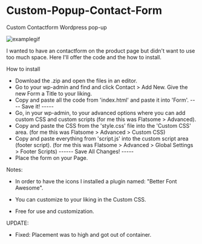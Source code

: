 # Custom-Popup-Contact-Form
Custom Contactform Wordpress pop-up

<img src="https://gyazo.com/ebfe665cfce188fc7f0ab159cb7ddfd6.gif" alt="examplegif">

I wanted to have an contactform on the product page but didn't want to use too much space. Here I'll offer the code and the how to install.

How to install

- Download the .zip and open the files in an editor.
- Go to your wp-admin and find and click Contact > Add New. Give the new Form a Title to your liking.
- Copy and paste all the code from 'index.html' and paste it into 'Form'. ---- Save it! -----
- Go, in your wp-admin, to your advanced options where you can add custom CSS and custom scripts (for me this was Flatsome > Advanced).
- Copy and paste the CSS from the 'style.css' file into the 'Custom CSS' area. (for me this was Flatsome > Advanced > Custom CSS)
- Copy and paste everything from 'script.js' into the custom script area (footer script). (for me this was Flatsome > Advanced > Global Settings > Footer Scripts) ------ Save All Changes! -----
- Place the form on your Page.

Notes:
- In order to have the icons I installed a plugin named: "Better Font Awesome".

- You can customize to your liking in the Custom CSS.
- Free for use and customization.

UPDATE:
- Fixed: Placement was to high and got out of container.
